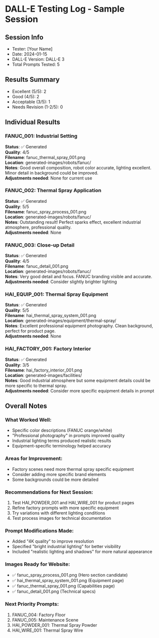 # DALL-E Testing Log - Sample Session

## Session Info
- Tester: [Your Name]
- Date: 2024-01-15
- DALL-E Version: DALL-E 3
- Total Prompts Tested: 5

## Results Summary
- Excellent (5/5): 2
- Good (4/5): 2
- Acceptable (3/5): 1
- Needs Revision (1-2/5): 0

## Individual Results

### FANUC_001: Industrial Setting
**Status**: ✅ Generated  
**Quality**: 4/5  
**Filename**: fanuc_thermal_spray_001.png  
**Location**: generated-images/robots/fanuc/  
**Notes**: Good overall composition, robot color accurate, lighting excellent. Minor detail in background could be improved.  
**Adjustments needed**: None for current use  

### FANUC_002: Thermal Spray Application
**Status**: ✅ Generated  
**Quality**: 5/5  
**Filename**: fanuc_spray_process_001.png  
**Location**: generated-images/robots/fanuc/  
**Notes**: Outstanding result! Perfect sparks effect, excellent industrial atmosphere, professional quality.  
**Adjustments needed**: None  

### FANUC_003: Close-up Detail
**Status**: ✅ Generated  
**Quality**: 4/5  
**Filename**: fanuc_detail_001.png  
**Location**: generated-images/robots/fanuc/  
**Notes**: Very good detail and focus. FANUC branding visible and accurate.  
**Adjustments needed**: Consider slightly brighter lighting  

### HAI_EQUIP_001: Thermal Spray Equipment
**Status**: ✅ Generated  
**Quality**: 5/5  
**Filename**: hai_thermal_spray_system_001.png  
**Location**: generated-images/equipment/thermal-spray/  
**Notes**: Excellent professional equipment photography. Clean background, perfect for product page.  
**Adjustments needed**: None  

### HAI_FACTORY_001: Factory Interior
**Status**: ✅ Generated  
**Quality**: 3/5  
**Filename**: hai_factory_interior_001.png  
**Location**: generated-images/facilities/  
**Notes**: Good industrial atmosphere but some equipment details could be more specific to thermal spray.  
**Adjustments needed**: Consider more specific equipment details in prompt  

## Overall Notes

### What Worked Well:
- Specific color descriptions (FANUC orange/white)
- "Professional photography" in prompts improved quality
- Industrial lighting terms produced realistic results
- Equipment-specific terminology helped accuracy

### Areas for Improvement:
- Factory scenes need more thermal spray specific equipment
- Consider adding more specific brand elements
- Some backgrounds could be more detailed

### Recommendations for Next Session:
1. Test HAI_POWDER_001 and HAI_WIRE_001 for product pages
2. Refine factory prompts with more specific equipment
3. Try variations with different lighting conditions
4. Test process images for technical documentation

### Prompt Modifications Made:
- Added "4K quality" to improve resolution
- Specified "bright industrial lighting" for better visibility
- Included "realistic lighting and shadows" for more natural appearance

### Images Ready for Website:
- ✅ fanuc_spray_process_001.png (Hero section candidate)
- ✅ hai_thermal_spray_system_001.png (Equipment page)
- ✅ fanuc_thermal_spray_001.png (Capabilities page)
- ✅ fanuc_detail_001.png (Technical specs)

### Next Priority Prompts:
1. FANUC_004: Factory Floor
2. FANUC_005: Maintenance Scene
3. HAI_POWDER_001: Thermal Spray Powder
4. HAI_WIRE_001: Thermal Spray Wire